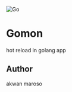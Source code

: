 ![Go](https://github.com/akwanmaroso/gomon/workflows/Go/badge.svg)

# Gomon
hot reload in golang app

## Author
akwan maroso
